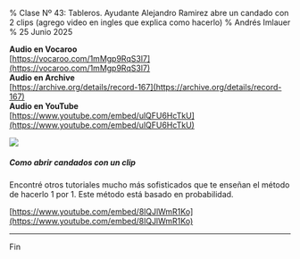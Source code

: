 % Clase Nº 43: Tableros. Ayudante Alejandro Ramirez abre un candado con 2 clips (agrego video en ingles que explica como hacerlo)
% Andrés Imlauer
% 25 Junio 2025

**Audio en Vocaroo**    
[https://vocaroo.com/1mMgp9RqS3l7](https://vocaroo.com/1mMgp9RqS3l7)    
**Audio en Archive**    
[https://archive.org/details/record-167](https://archive.org/details/record-167)    
**Audio en YouTube**    
[https://www.youtube.com/embed/ulQFU6HcTkU](https://www.youtube.com/embed/ulQFU6HcTkU)    
    
![](https://blogger.googleusercontent.com/img/b/R29vZ2xl/AVvXsEgS1_4_3P6kFKx6h2ArdbqumTzd82SBjqNaXPI8VmuTHQQZL3iUbYm2_DA-7zRWh3JaT-hpBALgnPiU9dsPVBM1BtyMBRvqTwe0ikF4zNgeXKvT6wGjSMaJIk-RPkgSLWphc3fWvwnPkapreje9fvNgmR3kcG6gSATe_IleTQiBsihudE6fuaNvOEJVy3s/s4160/IMG_20250625_203200823.jpg)    

##### Como abrir candados con un clip

Encontré otros tutoriales mucho más sofisticados que te enseñan el método de hacerlo 1 por 1. Este método está basado en probabilidad.

[https://www.youtube.com/embed/8lQJlWmR1Ko](https://www.youtube.com/embed/8lQJlWmR1Ko)

---

Fin
